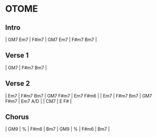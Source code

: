 # OTOME

## Intro

| GM7 Em7 | F#m7 | GM7 Em7 | F#m7 Bm7 |

## Verse 1

| GM7 | F#m7 Bm7 |

## Verse 2

| Em7 | F#m7 Bm7 | GM7 F#m7 | Em7 F#m6 |
| Em7 | F#m7 Bm7 | GM7 F#m7 | Em7 A/D |
| CM7 | E F# |


## Chorus

| GM9 | % | F#m6 | Bm7 | GM9 | % | F#m6 | Bm7 |
